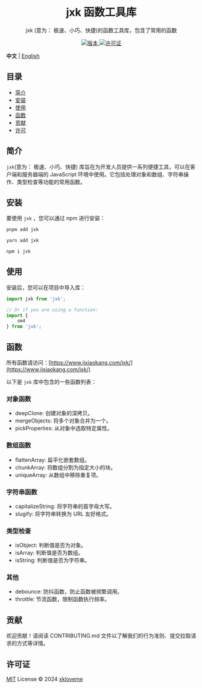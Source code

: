 <h1 align="center">jxk 函数工具库</h1>

<p align="center">
  jxk (意为： 极速、小巧、快捷)的函数工具库，包含了常用的函数
</p>

<p align="center">
  <a href="https://www.npmjs.com/package/jxk">
    <img src="https://img.shields.io/npm/v/jxk?color=orange&label=" alt="版本" />
  </a>
  <a href="https://github.com/qmhc/jxk/blob/main/LICENSE">
    <img src="https://img.shields.io/npm/l/jxk" alt="许可证" />
  </a>
</p>

**中文** | [English](./README.en.md)

## 目录

* [简介](#简介)
* [安装](#安装)
* [使用](#使用)
* [函数](#函数)
* [贡献](#贡献)
* [许可](#许可)

## 简介

`jxk`(意为： 极速、小巧、快捷) 库旨在为开发人员提供一系列便捷工具，可以在客户端和服务器端的 JavaScript 环境中使用。它包括处理对象和数组、字符串操作、类型检查等功能的常用函数。

## 安装

要使用 `jxk` ，您可以通过 npm 进行安装：

```bash
pnpm add jxk
```

```bash
yarn add jxk
```

```bash
npm i jxk
```

## 使用

安装后，您可以在项目中导入库：

```javascript
import jxk from 'jxk';

// Or if you are using a function:
import {
    sm4
} from 'jxk';
```

## 函数

所有函数请访问：[https://www.jixiaokang.com/jxk/](https://www.jixiaokang.com/jxk/)

以下是 `jxk` 库中包含的一些函数列表：

### 对象函数

* deepClone: 创建对象的深拷贝。
* mergeObjects: 将多个对象合并为一个。
* pickProperties: 从对象中选取特定属性。

### 数组函数

* flattenArray: 扁平化嵌套数组。
* chunkArray: 将数组分割为指定大小的块。
* uniqueArray: 从数组中移除重复项。

### 字符串函数

* capitalizeString: 将字符串的首字母大写。
* slugify: 将字符串转换为 URL 友好格式。

### 类型检查

* isObject: 判断值是否为对象。
* isArray: 判断值是否为数组。
* isString: 判断值是否为字符串。

### 其他

* debounce: 防抖函数，防止函数被频繁调用。
* throttle: 节流函数，限制函数执行频率。

## 贡献

欢迎贡献！请阅读 CONTRIBUTING.md 文件以了解我们的行为准则、提交拉取请求的方式等详情。

## 许可证

[MIT](./LICENSE) License © 2024 [xkloveme](https://github.com/xkloveme)
